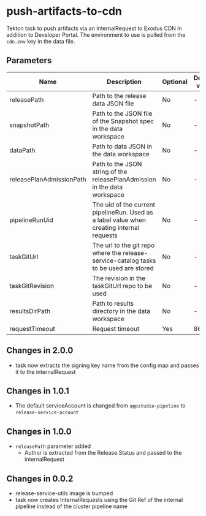 # push-artifacts-to-cdn

Tekton task to push artifacts via an InternalRequest to Exodus CDN in addition to Developer Portal.
The environment to use is pulled from the `cdn.env` key in the data file.

## Parameters

| Name                     | Description                                                                               | Optional | Default value |
|--------------------------|-------------------------------------------------------------------------------------------|----------|---------------|
| releasePath              | Path to the release data JSON file                                                        | No       | -             |
| snapshotPath             | Path to the JSON file of the Snapshot spec in the data workspace                          | No       | -             |
| dataPath                 | Path to data JSON in the data workspace                                                   | No       | -             |
| releasePlanAdmissionPath | Path to the JSON string of the releasePlanAdmission in the data workspace                 | No       | -             |
| pipelineRunUid           | The uid of the current pipelineRun. Used as a label value when creating internal requests | No       | -             |
| taskGitUrl               | The url to the git repo where the release-service-catalog tasks to be used are stored     | No       | -             |
| taskGitRevision          | The revision in the taskGitUrl repo to be used                                            | No       | -             |
| resultsDirPath           | Path to results directory in the data workspace                                           | No       | -             |
| requestTimeout           | Request timeout                                                                           | Yes      | 86400         |

## Changes in 2.0.0
* task now extracts the signing key name from the config map and passes it to the internalRequest

## Changes in 1.0.1
* The default serviceAccount is changed from `appstudio-pipeline` to `release-service-account`

## Changes in 1.0.0
* `releasePath` parameter added
  * Author is extracted from the Release.Status and passed to the internalRequest

## Changes in 0.0.2
* release-service-utils image is bumped
* task now creates InternalRequests using the Git Ref of the internal pipeline instead of the cluster pipeline name
